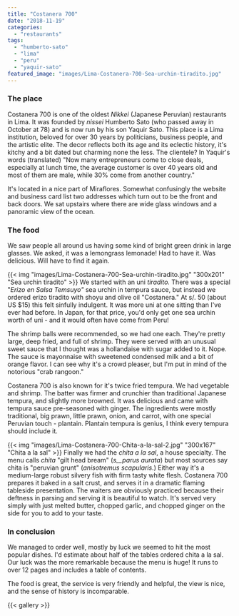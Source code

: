 ```yaml
---
title: "Costanera 700"
date: "2018-11-19"
categories: 
  - "restaurants"
tags: 
  - "humberto-sato"
  - "lima"
  - "peru"
  - "yaquir-sato"
featured_image: "images/Lima-Costanera-700-Sea-urchin-tiradito.jpg"
---
```

### The place

Costanera 700 is one of the oldest _Nikkei_ (Japanese
Peruvian) restaurants in Lima. It was founded by _nissei_ Humberto
Sato (who passed away in October at 78) and is now run by his son
Yaquir Sato. This place is a Lima institution, beloved for over 30
years by politicians, business people, and the artistic elite. The
decor reflects both its age and its eclectic history, it's kitchy and
a bit dated but charming none the less.  The clientele? In Yaquir's
words (translated) "Now many entrepreneurs come to close deals,
especially at lunch time, the average customer is over 40 years old
and most of them are male, while 30% come from another country."

It's located in a nice part of Miraflores. Somewhat confusingly the
website and business card list two addresses which turn out to be the
front and back doors. We sat upstairs where there are wide glass
windows and a panoramic view of the ocean.

### The food

We saw people all around us having some kind of bright green drink in
large glasses. We asked, it was a lemongrass lemonade! Had to have
it. Was delicious. Will have to find it again.

{{< img "images/Lima-Costanera-700-Sea-urchin-tiradito.jpg" "300x201" "Sea urchin tiradito" >}}
We started with an uni _tiradito._ There was a special "_Erizo en
Salsa Temsuyo"_ sea urchin in tempura sauce, but instead we ordered
erizo tiradito with shoyu and olive oil "Costanera." At s/. 50 (about
US $15) this felt sinfully indulgent. It was more uni at one sitting
than I've ever had before. In Japan, for that price, you'd only get
one sea urchin worth of uni - and it would often have come from Peru!

The shrimp balls were recommended, so we had one each. They're pretty
large, deep fried, and full of shrimp. They were served with an
unusual sweet sauce that I thought was a hollandaise with sugar added
to it. Nope. The sauce is mayonnaise with sweetened condensed milk and
a bit of orange flavor. I can see why it's a crowd pleaser, but I'm
put in mind of the notorious "crab rangoon."

Costanera 700 is also known for it's twice fried tempura. We had
vegetable and shrimp. The batter was firmer and crunchier than
traditional Japanese tempura, and slightly more browned. It was
delicious and came with tempura sauce pre-seasoned with ginger. The
ingredients were mostly traditional, big prawn, little prawn, onion,
and carrot, with one special Peruvian touch - plantain. Plantain
tempura is genius, I think every tempura should include it.

{{< img "images/Lima-Costanera-700-Chita-a-la-sal-2.jpg" "300x167" "Chita a la sal" >}}
Finally we had the _chita a la sal_, a house specialty. The menu
calls _chita_ "gilt head bream" (_s__parus aurata_) but most sources
say chita is "peruvian grunt" (_anisotremus scapularis._) Either way
it's a medium-large robust silvery fish with firm tasty white
flesh. Costanera 700 prepares it baked in a salt crust, and serves it
in a dramatic flaming tableside presentation. The waiters are
obviously practiced because their deftness in parsing and serving it
is beautiful to watch. It's served very simply with just melted
butter, chopped garlic, and chopped ginger on the side for you to add
to your taste.

### In conclusion

We managed to order well, mostly by luck we seemed to hit the most
popular dishes. I'd estimate about half of the tables ordered chita a
la sal. Our luck was the more remarkable because the menu is huge! It
runs to over 12 pages and includes a table of contents.

The food is great, the service is very friendly and helpful, the view
is nice, and the sense of history is incomparable.

{{< gallery >}}
